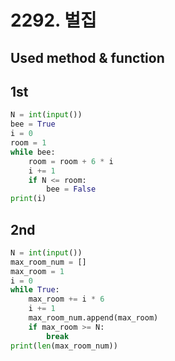 # 2292. 벌집

## Used method & function

## 1st

```python
N = int(input())
bee = True
i = 0
room = 1
while bee:
    room = room + 6 * i
    i += 1
    if N <= room:
        bee = False
print(i)
```

## 2nd
```python
N = int(input())
max_room_num = []
max_room = 1
i = 0
while True:
    max_room += i * 6
    i += 1
    max_room_num.append(max_room)
    if max_room >= N:
        break
print(len(max_room_num))
```